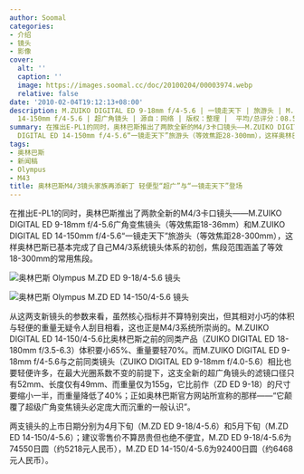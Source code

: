 ```yaml
---
author: Soomal
categories:
- 介绍
- 镜头
- 影像
cover:
  alt: ''
  caption: ''
  image: https://images.soomal.cc/doc/20100204/00003974.webp
  relative: false
date: '2010-02-04T19:12:13+08:00'
description: M.ZUIKO DIGITAL ED 9-18mm f/4-5.6 | 一镜走天下 | 旅游头 | M.ZUIKO DIGITAL ED
  14-150mm f/4-5.6 | 超广角镜头 | 源自：网络 | 版权：整理 |  平均/总评分：08.50/34
summary: 在推出E-PL1的同时，奥林巴斯推出了两款全新的M4/3卡口镜头――M.ZUIKO DIGITAL ED 9-18mm f/4-5.6广角变焦镜头（等效焦距18-36mm）和M.ZUIKO
  DIGITAL ED 14-150mm f/4-5.6“一镜走天下”旅游头（等效焦距28-300mm），这样奥林巴斯已基本完成了自己M4/3系统镜头体系的初创，焦段范围涵盖了等效18-300mm的常用焦段……
tags:
- 奥林巴斯
- 新闻稿
- Olympus
- M43
title: 奥林巴斯M4/3镜头家族再添新丁 轻便型“超广”与“一镜走天下”登场
---
```


在推出E-PL1的同时，奥林巴斯推出了两款全新的M4/3卡口镜头――M.ZUIKO DIGITAL ED 9-18mm f/4-5.6广角变焦镜头（等效焦距18-36mm）和M.ZUIKO DIGITAL ED 14-150mm f/4-5.6“一镜走天下”旅游头（等效焦距28-300mm），这样奥林巴斯已基本完成了自己M4/3系统镜头体系的初创，焦段范围涵盖了等效18-300mm的常用焦段。

![奥林巴斯 Olympus M.ZD ED 9-18/4-5.6 镜头](https://images.soomal.cc/doc/20100204/00003972.webp)



![奥林巴斯 Olympus  M.ZD ED 14-150/4-5.6 镜头](https://images.soomal.cc/doc/20100204/00003973.webp)

从这两支新镜头的参数来看，虽然核心指标并不算特别突出，但其相对小巧的体积与轻便的重量无疑令人刮目相看，这也正是M4/3系统所崇尚的。M.ZUIKO DIGITAL ED 14-150/4-5.6比奥林巴斯之前的同类产品（ZUIKO DIGITAL ED 18-180mm f/3.5-6.3）体积要小65%、重量要轻70%。而M.ZUIKO DIGITAL ED 9-18mm f/4-5.6与之前同类镜头（ZUIKO DIGITAL ED 9-18mm f/4.0-5.6）相比也要轻便许多，在最大光圈系数不变的前提下，这支全新的超广角镜头的滤镜口径只有52mm、长度仅有49mm、而重量仅为155g，它比前作（ZD ED 9-18）的尺寸要缩小一半，而重量降低了40%；正如奥林巴斯官方网站所宣称的那样――“它颠覆了超级广角变焦镜头必定庞大而沉重的一般认识”。

两支镜头的上市日期分别为4月下旬（M.ZD ED 9-18/4-5.6）和5月下旬（M.ZD ED 14-150/4-5.6）；建议零售价不算昂贵但也绝不便宜，M.ZD ED 9-18/4-5.6为74550日圆（约5218元人民币），M.ZD ED 14-150/4-5.6为92400日圆（约6468元人民币）。